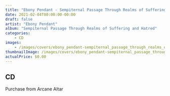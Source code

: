 ```yaml
---
title: "Ebony Pendant - Sempiternal Passage Through Realms of Suffering and Hatred"
date: 2021-02-04T00:00:00-00:00
draft: false
artist: "Ebony Pendant"
album: "Sempiternal Passage Through Realms of Suffering and Hatred"
categories:
    - CD
images:
    - /images/covers/ebony_pendant-sempiternal_passage_through_realms_of_suffering_and_hatred.jpg
thumbnailImage: /images/covers/ebony_pendant-sempiternal_passage_through_realms_of_suffering_and_hatred-thumb.jpg
actualPrice: $0.00
---
```


## CD
Purchase from Arcane Altar
